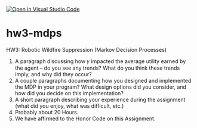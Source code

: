 [![Open in Visual Studio Code](https://classroom.github.com/assets/open-in-vscode-f059dc9a6f8d3a56e377f745f24479a46679e63a5d9fe6f495e02850cd0d8118.svg)](https://classroom.github.com/online_ide?assignment_repo_id=6501687&assignment_repo_type=AssignmentRepo)
# hw3-mdps
HW3: Robotic Wildfire Suppression (Markov Decision Processes)

1. A paragraph discussing how 𝛾 impacted the average utility earned by the agent – do you see any trends? What do you think these trends imply, and why did they occur?
2. A couple paragraphs documenting how you designed and implemented the MDP in your program? What design options did you consider, and how did you decide on this implementation?
3. A short paragraph describing your experience during the assignment (what did you enjoy, what was difficult, etc.)
4. Probably about 20 Hours.
5. We have affirmed to the Honor Code on this Assignment.
